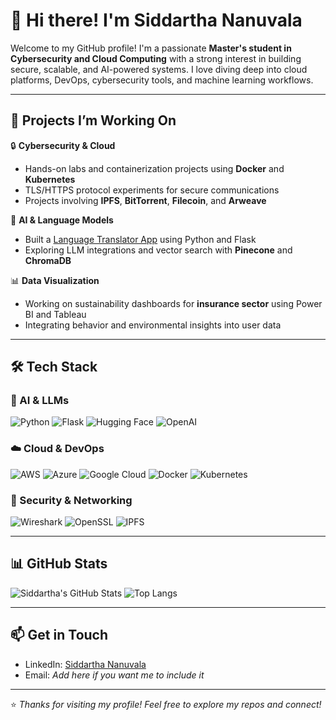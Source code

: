 # 👋 Hi there! I'm Siddartha Nanuvala

Welcome to my GitHub profile! I'm a passionate **Master's student in Cybersecurity and Cloud Computing** with a strong interest in building secure, scalable, and AI-powered systems. I love diving deep into cloud platforms, DevOps, cybersecurity tools, and machine learning workflows.

---

## 🚀 Projects I’m Working On

🔒 **Cybersecurity & Cloud**  
- Hands-on labs and containerization projects using **Docker** and **Kubernetes**
- TLS/HTTPS protocol experiments for secure communications  
- Projects involving **IPFS**, **BitTorrent**, **Filecoin**, and **Arweave**

🧠 **AI & Language Models**  
- Built a [Language Translator App](https://github.com/SiddarthaNanuvala/Language_Translator_App_siddartha_nanuvala_td1) using Python and Flask  
- Exploring LLM integrations and vector search with **Pinecone** and **ChromaDB**

📊 **Data Visualization**  
- Working on sustainability dashboards for **insurance sector** using Power BI and Tableau  
- Integrating behavior and environmental insights into user data

---

## 🛠️ Tech Stack

### 🧠 AI & LLMs
![Python](https://img.shields.io/badge/Python-3776AB?style=for-the-badge&logo=python&logoColor=white)
![Flask](https://img.shields.io/badge/Flask-000000?style=for-the-badge&logo=flask&logoColor=white)
![Hugging Face](https://img.shields.io/badge/HuggingFace-FFD21F?style=for-the-badge&logo=huggingface&logoColor=black)
![OpenAI](https://img.shields.io/badge/OpenAI-412991?style=for-the-badge&logo=openai&logoColor=white)

### ☁️ Cloud & DevOps
![AWS](https://img.shields.io/badge/AWS-232F3E?style=for-the-badge&logo=amazon-aws&logoColor=white)
![Azure](https://img.shields.io/badge/Azure-0078D4?style=for-the-badge&logo=microsoft-azure&logoColor=white)
![Google Cloud](https://img.shields.io/badge/Google%20Cloud-4285F4?style=for-the-badge&logo=google-cloud&logoColor=white)
![Docker](https://img.shields.io/badge/Docker-2496ED?style=for-the-badge&logo=docker&logoColor=white)
![Kubernetes](https://img.shields.io/badge/Kubernetes-326CE5?style=for-the-badge&logo=kubernetes&logoColor=white)

### 🔐 Security & Networking
![Wireshark](https://img.shields.io/badge/Wireshark-1679A7?style=for-the-badge&logo=wireshark&logoColor=white)
![OpenSSL](https://img.shields.io/badge/OpenSSL-721412?style=for-the-badge&logo=openssl&logoColor=white)
![IPFS](https://img.shields.io/badge/IPFS-65C2CB?style=for-the-badge&logo=ipfs&logoColor=white)

---

## 📊 GitHub Stats

![Siddartha's GitHub Stats](https://github-readme-stats.vercel.app/api?username=SiddarthaNanuvala&show_icons=true&theme=radical)
![Top Langs](https://github-readme-stats.vercel.app/api/top-langs/?username=SiddarthaNanuvala&layout=compact&theme=radical)

---

## 📫 Get in Touch

- LinkedIn: [Siddartha Nanuvala](https://www.linkedin.com/in/siddartha-nanuvala/)
- Email: *Add here if you want me to include it*

---

⭐️ _Thanks for visiting my profile! Feel free to explore my repos and connect!_

